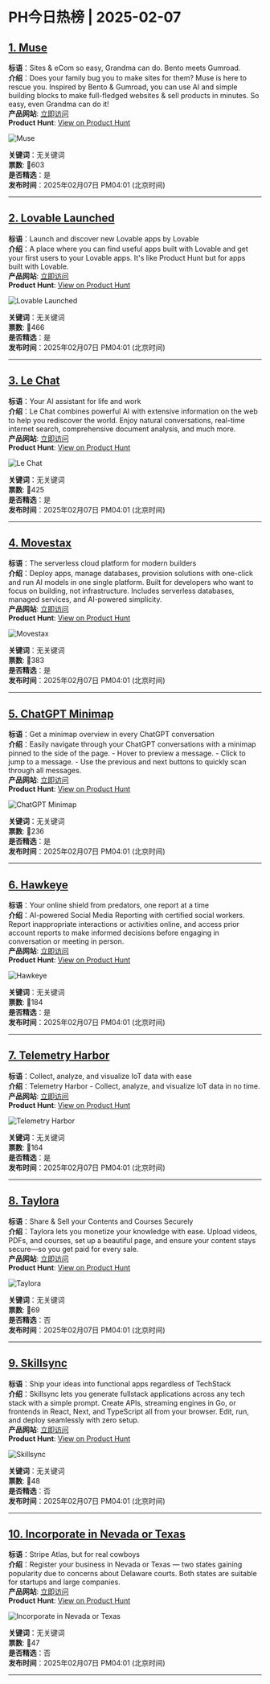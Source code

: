 # PH今日热榜 | 2025-02-07

## [1. Muse](https://www.producthunt.com/posts/muse-671b9a54-37a6-4e7a-b8db-a57374beb543?utm_campaign=producthunt-api&utm_medium=api-v2&utm_source=Application%3A+linewalker+%28ID%3A+135281%29)  
**标语**：Sites & eCom so easy, Grandma can do. Bento meets Gumroad.  
**介绍**：Does your family bug you to make sites for them? Muse is here to rescue you. Inspired by Bento & Gumroad, you can use AI and simple building blocks to make full-fledged websites & sell products in minutes. So easy, even Grandma can do it!  
**产品网站**: [立即访问](https://www.producthunt.com/r/HFY2NCDM4ATGY4?utm_campaign=producthunt-api&utm_medium=api-v2&utm_source=Application%3A+linewalker+%28ID%3A+135281%29)  
**Product Hunt**: [View on Product Hunt](https://www.producthunt.com/posts/muse-671b9a54-37a6-4e7a-b8db-a57374beb543?utm_campaign=producthunt-api&utm_medium=api-v2&utm_source=Application%3A+linewalker+%28ID%3A+135281%29)  

![Muse](https://ph-files.imgix.net/3e556bea-eec0-4bbf-b3d0-f77b71cad8db.png?auto=format&fit=crop&frame=1&h=512&w=1024)  

**关键词**：无关键词  
**票数**: 🔺603  
**是否精选**：是  
**发布时间**：2025年02月07日 PM04:01 (北京时间)  

---

## [2. Lovable Launched](https://www.producthunt.com/posts/lovable-launched?utm_campaign=producthunt-api&utm_medium=api-v2&utm_source=Application%3A+linewalker+%28ID%3A+135281%29)  
**标语**：Launch and discover new Lovable apps by Lovable  
**介绍**：A place where you can find useful apps built with Lovable and get your first users to your Lovable apps. It's like Product Hunt but for apps built with Lovable.  
**产品网站**: [立即访问](https://www.producthunt.com/r/HW7PQEB5FBXYTI?utm_campaign=producthunt-api&utm_medium=api-v2&utm_source=Application%3A+linewalker+%28ID%3A+135281%29)  
**Product Hunt**: [View on Product Hunt](https://www.producthunt.com/posts/lovable-launched?utm_campaign=producthunt-api&utm_medium=api-v2&utm_source=Application%3A+linewalker+%28ID%3A+135281%29)  

![Lovable Launched](https://ph-files.imgix.net/0442f464-79bb-4e8f-b1d6-05312264ddf5.png?auto=format&fit=crop&frame=1&h=512&w=1024)  

**关键词**：无关键词  
**票数**: 🔺466  
**是否精选**：是  
**发布时间**：2025年02月07日 PM04:01 (北京时间)  

---

## [3. Le Chat](https://www.producthunt.com/posts/le-chat-2?utm_campaign=producthunt-api&utm_medium=api-v2&utm_source=Application%3A+linewalker+%28ID%3A+135281%29)  
**标语**：Your AI assistant for life and work  
**介绍**：Le Chat combines powerful AI with extensive information on the web to help you rediscover the world. Enjoy natural conversations, real-time internet search, comprehensive document analysis, and much more.  
**产品网站**: [立即访问](https://www.producthunt.com/r/LT74MMIVQE4SKL?utm_campaign=producthunt-api&utm_medium=api-v2&utm_source=Application%3A+linewalker+%28ID%3A+135281%29)  
**Product Hunt**: [View on Product Hunt](https://www.producthunt.com/posts/le-chat-2?utm_campaign=producthunt-api&utm_medium=api-v2&utm_source=Application%3A+linewalker+%28ID%3A+135281%29)  

![Le Chat](https://ph-files.imgix.net/ea6034d7-7052-4628-a68f-0f6dd8e1cd89.png?auto=format&fit=crop&frame=1&h=512&w=1024)  

**关键词**：无关键词  
**票数**: 🔺425  
**是否精选**：是  
**发布时间**：2025年02月07日 PM04:01 (北京时间)  

---

## [4. Movestax](https://www.producthunt.com/posts/movestax-2?utm_campaign=producthunt-api&utm_medium=api-v2&utm_source=Application%3A+linewalker+%28ID%3A+135281%29)  
**标语**：The serverless cloud platform for modern builders  
**介绍**：Deploy apps, manage databases, provision solutions with one-click and run AI models in one single platform. Built for developers who want to focus on building, not infrastructure. Includes serverless databases, managed services, and AI-powered simplicity.  
**产品网站**: [立即访问](https://www.producthunt.com/r/462NTQNRB6XRNM?utm_campaign=producthunt-api&utm_medium=api-v2&utm_source=Application%3A+linewalker+%28ID%3A+135281%29)  
**Product Hunt**: [View on Product Hunt](https://www.producthunt.com/posts/movestax-2?utm_campaign=producthunt-api&utm_medium=api-v2&utm_source=Application%3A+linewalker+%28ID%3A+135281%29)  

![Movestax](https://ph-files.imgix.net/1e0cf2f2-7ee9-4100-89d1-eed30f43e096.png?auto=format&fit=crop&frame=1&h=512&w=1024)  

**关键词**：无关键词  
**票数**: 🔺383  
**是否精选**：是  
**发布时间**：2025年02月07日 PM04:01 (北京时间)  

---

## [5. ChatGPT Minimap](https://www.producthunt.com/posts/chatgpt-minimap?utm_campaign=producthunt-api&utm_medium=api-v2&utm_source=Application%3A+linewalker+%28ID%3A+135281%29)  
**标语**：Get a minimap overview in every ChatGPT conversation  
**介绍**：Easily navigate through your ChatGPT conversations with a minimap pinned to the side of the page. - Hover to preview a message. - Click to jump to a message. - Use the previous and next buttons to quickly scan through all messages.  
**产品网站**: [立即访问](https://www.producthunt.com/r/XJLTFD4FS7PQBJ?utm_campaign=producthunt-api&utm_medium=api-v2&utm_source=Application%3A+linewalker+%28ID%3A+135281%29)  
**Product Hunt**: [View on Product Hunt](https://www.producthunt.com/posts/chatgpt-minimap?utm_campaign=producthunt-api&utm_medium=api-v2&utm_source=Application%3A+linewalker+%28ID%3A+135281%29)  

![ChatGPT Minimap](https://ph-files.imgix.net/68935357-e4a7-4651-af72-be03456b5911.png?auto=format&fit=crop&frame=1&h=512&w=1024)  

**关键词**：无关键词  
**票数**: 🔺236  
**是否精选**：是  
**发布时间**：2025年02月07日 PM04:01 (北京时间)  

---

## [6. Hawkeye](https://www.producthunt.com/posts/hawkeye-f1ad9d91-c50a-4160-ae56-388e16c69e1a?utm_campaign=producthunt-api&utm_medium=api-v2&utm_source=Application%3A+linewalker+%28ID%3A+135281%29)  
**标语**：Your online shield from predators, one report at a time  
**介绍**：AI-powered Social Media Reporting with certified social workers. Report inappropriate interactions or activities online, and access prior account reports to make informed decisions before engaging in conversation or meeting in person.  
**产品网站**: [立即访问](https://www.producthunt.com/r/GZP4IQTWTAAKIN?utm_campaign=producthunt-api&utm_medium=api-v2&utm_source=Application%3A+linewalker+%28ID%3A+135281%29)  
**Product Hunt**: [View on Product Hunt](https://www.producthunt.com/posts/hawkeye-f1ad9d91-c50a-4160-ae56-388e16c69e1a?utm_campaign=producthunt-api&utm_medium=api-v2&utm_source=Application%3A+linewalker+%28ID%3A+135281%29)  

![Hawkeye](https://ph-files.imgix.net/38bc7fd3-1199-4a64-a8c0-1e309c935cdd.png?auto=format&fit=crop&frame=1&h=512&w=1024)  

**关键词**：无关键词  
**票数**: 🔺184  
**是否精选**：是  
**发布时间**：2025年02月07日 PM04:01 (北京时间)  

---

## [7. Telemetry Harbor](https://www.producthunt.com/posts/telemetry-harbor?utm_campaign=producthunt-api&utm_medium=api-v2&utm_source=Application%3A+linewalker+%28ID%3A+135281%29)  
**标语**：Collect, analyze, and visualize IoT data with ease  
**介绍**：Telemetry Harbor - Collect, analyze, and visualize IoT data in no time.  
**产品网站**: [立即访问](https://www.producthunt.com/r/3ZHDI3TKFC5JGR?utm_campaign=producthunt-api&utm_medium=api-v2&utm_source=Application%3A+linewalker+%28ID%3A+135281%29)  
**Product Hunt**: [View on Product Hunt](https://www.producthunt.com/posts/telemetry-harbor?utm_campaign=producthunt-api&utm_medium=api-v2&utm_source=Application%3A+linewalker+%28ID%3A+135281%29)  

![Telemetry Harbor](https://ph-files.imgix.net/3ecc4760-0a1c-4a05-9bd5-4c767ba8f8db.png?auto=format&fit=crop&frame=1&h=512&w=1024)  

**关键词**：无关键词  
**票数**: 🔺164  
**是否精选**：是  
**发布时间**：2025年02月07日 PM04:01 (北京时间)  

---

## [8. Taylora](https://www.producthunt.com/posts/taylora?utm_campaign=producthunt-api&utm_medium=api-v2&utm_source=Application%3A+linewalker+%28ID%3A+135281%29)  
**标语**：Share & Sell your Contents and Courses Securely  
**介绍**：Taylora lets you monetize your knowledge with ease. Upload videos, PDFs, and courses, set up a beautiful page, and ensure your content stays secure—so you get paid for every sale.  
**产品网站**: [立即访问](https://www.producthunt.com/r/XH7SECDHMSLEED?utm_campaign=producthunt-api&utm_medium=api-v2&utm_source=Application%3A+linewalker+%28ID%3A+135281%29)  
**Product Hunt**: [View on Product Hunt](https://www.producthunt.com/posts/taylora?utm_campaign=producthunt-api&utm_medium=api-v2&utm_source=Application%3A+linewalker+%28ID%3A+135281%29)  

![Taylora](https://ph-files.imgix.net/e7dac63f-17a9-4f11-ac57-a0bbabeb0d51.png?auto=format&fit=crop&frame=1&h=512&w=1024)  

**关键词**：无关键词  
**票数**: 🔺69  
**是否精选**：否  
**发布时间**：2025年02月07日 PM04:01 (北京时间)  

---

## [9. Skillsync](https://www.producthunt.com/posts/skillsync-2?utm_campaign=producthunt-api&utm_medium=api-v2&utm_source=Application%3A+linewalker+%28ID%3A+135281%29)  
**标语**：Ship your ideas into functional apps regardless of TechStack  
**介绍**：Skillsync lets you generate fullstack applications across any tech stack with a simple prompt. Create APIs, streaming engines in Go, or frontends in React, Next, and TypeScript all from your browser. Edit, run, and deploy seamlessly with zero setup.  
**产品网站**: [立即访问](https://www.producthunt.com/r/LLQFJT5PTLLFBT?utm_campaign=producthunt-api&utm_medium=api-v2&utm_source=Application%3A+linewalker+%28ID%3A+135281%29)  
**Product Hunt**: [View on Product Hunt](https://www.producthunt.com/posts/skillsync-2?utm_campaign=producthunt-api&utm_medium=api-v2&utm_source=Application%3A+linewalker+%28ID%3A+135281%29)  

![Skillsync](https://ph-files.imgix.net/21bb80aa-d02c-4e59-bb36-9da4d6f824f1.jpeg?auto=format&fit=crop&frame=1&h=512&w=1024)  

**关键词**：无关键词  
**票数**: 🔺48  
**是否精选**：否  
**发布时间**：2025年02月07日 PM04:01 (北京时间)  

---

## [10. Incorporate in Nevada or Texas](https://www.producthunt.com/posts/incorporate-in-nevada-or-texas?utm_campaign=producthunt-api&utm_medium=api-v2&utm_source=Application%3A+linewalker+%28ID%3A+135281%29)  
**标语**：Stripe Atlas, but for real cowboys  
**介绍**：Register your business in Nevada or Texas — two states gaining popularity due to concerns about Delaware courts. Both states are suitable for startups and large companies.  
**产品网站**: [立即访问](https://www.producthunt.com/r/B535EUERWKP33V?utm_campaign=producthunt-api&utm_medium=api-v2&utm_source=Application%3A+linewalker+%28ID%3A+135281%29)  
**Product Hunt**: [View on Product Hunt](https://www.producthunt.com/posts/incorporate-in-nevada-or-texas?utm_campaign=producthunt-api&utm_medium=api-v2&utm_source=Application%3A+linewalker+%28ID%3A+135281%29)  

![Incorporate in Nevada or Texas](https://ph-files.imgix.net/ea337d40-e44c-489d-af4c-a321d607f3b7.png?auto=format&fit=crop&frame=1&h=512&w=1024)  

**关键词**：无关键词  
**票数**: 🔺47  
**是否精选**：否  
**发布时间**：2025年02月07日 PM04:01 (北京时间)  

---

